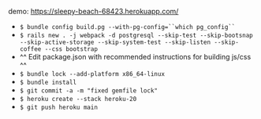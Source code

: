 demo: https://sleepy-beach-68423.herokuapp.com/

- `$ bundle config build.pg --with-pg-config=``which pg_config`` `
- `$ rails new . -j webpack -d postgresql --skip-test --skip-bootsnap --skip-active-storage --skip-system-test --skip-listen --skip-coffee --css bootstrap`
- ^^ Edit package.json with recommended instructions for building js/css ^^
- `$ bundle lock --add-platform x86_64-linux`
- `$ bundle install`
- `$ git commit -a -m "fixed gemfile lock"`
- `$ heroku create --stack heroku-20`
- `$ git push heroku main`
